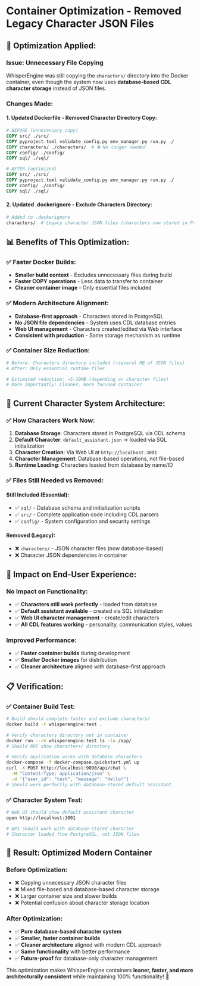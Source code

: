 # Container Optimization - Removed Legacy Character JSON Files

## 🔧 **Optimization Applied:**

### **Issue**: Unnecessary File Copying
WhisperEngine was still copying the `characters/` directory into the Docker container, even though the system now uses **database-based CDL character storage** instead of JSON files.

### **Changes Made:**

#### **1. Updated Dockerfile** - Removed Character Directory Copy:
```dockerfile
# BEFORE (unnecessary copy)
COPY src/ ./src/
COPY pyproject.toml validate_config.py env_manager.py run.py ./
COPY characters/ ./characters/  # ❌ No longer needed
COPY config/ ./config/
COPY sql/ ./sql/

# AFTER (optimized)
COPY src/ ./src/
COPY pyproject.toml validate_config.py env_manager.py run.py ./
COPY config/ ./config/
COPY sql/ ./sql/
```

#### **2. Updated .dockerignore** - Exclude Characters Directory:
```dockerfile
# Added to .dockerignore
characters/  # Legacy character JSON files (characters now stored in PostgreSQL)
```

## 📊 **Benefits of This Optimization:**

### **✅ Faster Docker Builds:**
- **Smaller build context** - Excludes unnecessary files during build
- **Faster COPY operations** - Less data to transfer to container
- **Cleaner container image** - Only essential files included

### **✅ Modern Architecture Alignment:**
- **Database-first approach** - Characters stored in PostgreSQL
- **No JSON file dependencies** - System uses CDL database entries
- **Web UI management** - Characters created/edited via Web interface
- **Consistent with production** - Same storage mechanism as runtime

### **✅ Container Size Reduction:**
```bash
# Before: Characters directory included (~several MB of JSON files)
# After: Only essential runtime files

# Estimated reduction: ~5-10MB (depending on character files)
# More importantly: Cleaner, more focused container
```

## 🎯 **Current Character System Architecture:**

### **✅ How Characters Work Now:**

1. **Database Storage**: Characters stored in PostgreSQL via CDL schema
2. **Default Character**: `default_assistant.json` → loaded via SQL initialization
3. **Character Creation**: Via Web UI at `http://localhost:3001`
4. **Character Management**: Database-based operations, not file-based
5. **Runtime Loading**: Characters loaded from database by name/ID

### **✅ Files Still Needed vs Removed:**

#### **Still Included** (Essential):
- ✅ `sql/` - Database schema and initialization scripts
- ✅ `src/` - Complete application code including CDL parsers
- ✅ `config/` - System configuration and security settings

#### **Removed** (Legacy):
- ❌ `characters/` - JSON character files (now database-based)
- ❌ Character JSON dependencies in container

## 🚀 **Impact on End-User Experience:**

### **No Impact on Functionality:**
- ✅ **Characters still work perfectly** - loaded from database
- ✅ **Default assistant available** - created via SQL initialization  
- ✅ **Web UI character management** - create/edit characters
- ✅ **All CDL features working** - personality, communication styles, values

### **Improved Performance:**
- ✅ **Faster container builds** during development
- ✅ **Smaller Docker images** for distribution
- ✅ **Cleaner architecture** aligned with database-first approach

## 📋 **Verification:**

### **✅ Container Build Test:**
```bash
# Build should complete faster and exclude characters/
docker build -t whisperengine:test .

# Verify characters directory not in container
docker run --rm whisperengine:test ls -la /app/
# Should NOT show characters/ directory

# Verify application works with database characters
docker-compose -f docker-compose.quickstart.yml up
curl -X POST http://localhost:9090/api/chat \
  -H "Content-Type: application/json" \
  -d '{"user_id": "test", "message": "Hello!"}'
# Should work perfectly with database-stored default assistant
```

### **✅ Character System Test:**
```bash
# Web UI should show default assistant character
open http://localhost:3001

# API should work with database-stored character
# Character loaded from PostgreSQL, not JSON files
```

## 🎉 **Result: Optimized Modern Container**

### **Before Optimization:**
- ❌ Copying unnecessary JSON character files
- ❌ Mixed file-based and database-based character storage
- ❌ Larger container size and slower builds
- ❌ Potential confusion about character storage location

### **After Optimization:**
- ✅ **Pure database-based character system**
- ✅ **Smaller, faster container builds**
- ✅ **Cleaner architecture** aligned with modern CDL approach
- ✅ **Same functionality** with better performance
- ✅ **Future-proof** for database-only character management

This optimization makes WhisperEngine containers **leaner, faster, and more architecturally consistent** while maintaining 100% functionality! 🚀
